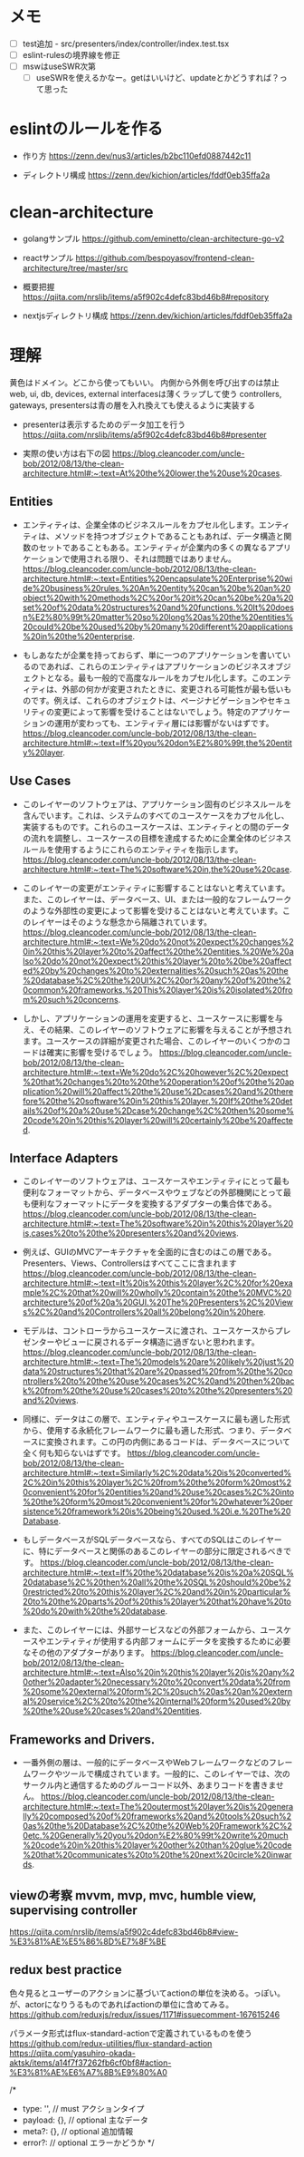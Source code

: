 # メモ
- [ ] test追加 - src/presenters/index/controller/index.test.tsx
- [ ] eslint-rulesの境界線を修正
- [ ] mswはuseSWR次第
    - [ ] useSWRを使えるかなー。getはいいけど、updateとかどうすれば？って思った
# eslintのルールを作る
- 作り方
https://zenn.dev/nus3/articles/b2bc110efd0887442c11

- ディレクトリ構成
https://zenn.dev/kichion/articles/fddf0eb35ffa2a

# clean-architecture

- golangサンプル
https://github.com/eminetto/clean-architecture-go-v2

- reactサンプル
https://github.com/bespoyasov/frontend-clean-architecture/tree/master/src

- 概要把握
https://qiita.com/nrslib/items/a5f902c4defc83bd46b8#repository

- nextjsディレクトリ構成
https://zenn.dev/kichion/articles/fddf0eb35ffa2a

# 理解
黄色はドメイン。どこから使ってもいい。
内側から外側を呼び出すのは禁止
web, ui, db, devices, external interfacesは薄くラップして使う
controllers, gateways, presentersは青の層を入れ換えても使えるように実装する

- presenterは表示するためのデータ加工を行う
https://qiita.com/nrslib/items/a5f902c4defc83bd46b8#presenter

- 実際の使い方は右下の図
https://blog.cleancoder.com/uncle-bob/2012/08/13/the-clean-architecture.html#:~:text=At%20the%20lower,the%20use%20cases.


## Entities
- エンティティは、企業全体のビジネスルールをカプセル化します。エンティティは、メソッドを持つオブジェクトであることもあれば、データ構造と関数のセットであることもある。エンティティが企業内の多くの異なるアプリケーションで使用される限り、それは問題ではありません。
https://blog.cleancoder.com/uncle-bob/2012/08/13/the-clean-architecture.html#:~:text=Entities%20encapsulate%20Enterprise%20wide%20business%20rules.%20An%20entity%20can%20be%20an%20object%20with%20methods%2C%20or%20it%20can%20be%20a%20set%20of%20data%20structures%20and%20functions.%20It%20doesn%E2%80%99t%20matter%20so%20long%20as%20the%20entities%20could%20be%20used%20by%20many%20different%20applications%20in%20the%20enterprise.

- もしあなたが企業を持っておらず、単に一つのアプリケーションを書いているのであれば、これらのエンティティはアプリケーションのビジネスオブジェクトとなる。最も一般的で高度なルールをカプセル化します。このエンティティは、外部の何かが変更されたときに、変更される可能性が最も低いものです。例えば、これらのオブジェクトは、ページナビゲーションやセキュリティの変更によって影響を受けることはないでしょう。特定のアプリケーションの運用が変わっても、エンティティ層には影響がないはずです。
https://blog.cleancoder.com/uncle-bob/2012/08/13/the-clean-architecture.html#:~:text=If%20you%20don%E2%80%99t,the%20entity%20layer.

## Use Cases
- このレイヤーのソフトウェアは、アプリケーション固有のビジネスルールを含んでいます。これは、システムのすべてのユースケースをカプセル化し、実装するものです。これらのユースケースは、エンティティとの間のデータの流れを調整し、ユースケースの目標を達成するために企業全体のビジネスルールを使用するようにこれらのエンティティを指示します。
https://blog.cleancoder.com/uncle-bob/2012/08/13/the-clean-architecture.html#:~:text=The%20software%20in,the%20use%20case.

- このレイヤーの変更がエンティティに影響することはないと考えています。また、このレイヤーは、データベース、UI、または一般的なフレームワークのような外部性の変更によって影響を受けることはないと考えています。このレイヤーはそのような懸念から隔離されています。
https://blog.cleancoder.com/uncle-bob/2012/08/13/the-clean-architecture.html#:~:text=We%20do%20not%20expect%20changes%20in%20this%20layer%20to%20affect%20the%20entities.%20We%20also%20do%20not%20expect%20this%20layer%20to%20be%20affected%20by%20changes%20to%20externalities%20such%20as%20the%20database%2C%20the%20UI%2C%20or%20any%20of%20the%20common%20frameworks.%20This%20layer%20is%20isolated%20from%20such%20concerns.

- しかし、アプリケーションの運用を変更すると、ユースケースに影響を与え、その結果、このレイヤーのソフトウェアに影響を与えることが予想されます。ユースケースの詳細が変更された場合、このレイヤーのいくつかのコードは確実に影響を受けるでしょう。
https://blog.cleancoder.com/uncle-bob/2012/08/13/the-clean-architecture.html#:~:text=We%20do%2C%20however%2C%20expect%20that%20changes%20to%20the%20operation%20of%20the%20application%20will%20affect%20the%20use%2Dcases%20and%20therefore%20the%20software%20in%20this%20layer.%20If%20the%20details%20of%20a%20use%2Dcase%20change%2C%20then%20some%20code%20in%20this%20layer%20will%20certainly%20be%20affected.
## Interface Adapters
- このレイヤーのソフトウェアは、ユースケースやエンティティにとって最も便利なフォーマットから、データベースやウェブなどの外部機関にとって最も便利なフォーマットにデータを変換するアダプターの集合体である。
https://blog.cleancoder.com/uncle-bob/2012/08/13/the-clean-architecture.html#:~:text=The%20software%20in%20this%20layer%20is,cases%20to%20the%20presenters%20and%20views.

- 例えば、GUIのMVCアーキテクチャを全面的に含むのはこの層である。Presenters、Views、Controllersはすべてここに含まれます
https://blog.cleancoder.com/uncle-bob/2012/08/13/the-clean-architecture.html#:~:text=It%20is%20this%20layer%2C%20for%20example%2C%20that%20will%20wholly%20contain%20the%20MVC%20architecture%20of%20a%20GUI.%20The%20Presenters%2C%20Views%2C%20and%20Controllers%20all%20belong%20in%20here.

- モデルは、コントローラからユースケースに渡され、ユースケースからプレゼンターやビューに戻されるデータ構造に過ぎないと思われます。
https://blog.cleancoder.com/uncle-bob/2012/08/13/the-clean-architecture.html#:~:text=The%20models%20are%20likely%20just%20data%20structures%20that%20are%20passed%20from%20the%20controllers%20to%20the%20use%20cases%2C%20and%20then%20back%20from%20the%20use%20cases%20to%20the%20presenters%20and%20views.

- 同様に、データはこの層で、エンティティやユースケースに最も適した形式から、使用する永続化フレームワークに最も適した形式、つまり、データベースに変換されます。この円の内側にあるコードは、データベースについて全く何も知らないはずです。
https://blog.cleancoder.com/uncle-bob/2012/08/13/the-clean-architecture.html#:~:text=Similarly%2C%20data%20is%20converted%2C%20in%20this%20layer%2C%20from%20the%20form%20most%20convenient%20for%20entities%20and%20use%20cases%2C%20into%20the%20form%20most%20convenient%20for%20whatever%20persistence%20framework%20is%20being%20used.%20i.e.%20The%20Database.

- もしデータベースがSQLデータベースなら、すべてのSQLはこのレイヤーに、特にデータベースと関係のあるこのレイヤーの部分に限定されるべきです。
https://blog.cleancoder.com/uncle-bob/2012/08/13/the-clean-architecture.html#:~:text=If%20the%20database%20is%20a%20SQL%20database%2C%20then%20all%20the%20SQL%20should%20be%20restricted%20to%20this%20layer%2C%20and%20in%20particular%20to%20the%20parts%20of%20this%20layer%20that%20have%20to%20do%20with%20the%20database.

- また、このレイヤーには、外部サービスなどの外部フォームから、ユースケースやエンティティが使用する内部フォームにデータを変換するために必要なその他のアダプターがあります。
https://blog.cleancoder.com/uncle-bob/2012/08/13/the-clean-architecture.html#:~:text=Also%20in%20this%20layer%20is%20any%20other%20adapter%20necessary%20to%20convert%20data%20from%20some%20external%20form%2C%20such%20as%20an%20external%20service%2C%20to%20the%20internal%20form%20used%20by%20the%20use%20cases%20and%20entities.

## Frameworks and Drivers.

- 一番外側の層は、一般的にデータベースやWebフレームワークなどのフレームワークやツールで構成されています。一般的に、このレイヤーでは、次のサークル内と通信するためのグルーコード以外、あまりコードを書きません。
https://blog.cleancoder.com/uncle-bob/2012/08/13/the-clean-architecture.html#:~:text=The%20outermost%20layer%20is%20generally%20composed%20of%20frameworks%20and%20tools%20such%20as%20the%20Database%2C%20the%20Web%20Framework%2C%20etc.%20Generally%20you%20don%E2%80%99t%20write%20much%20code%20in%20this%20layer%20other%20than%20glue%20code%20that%20communicates%20to%20the%20next%20circle%20inwards.

## viewの考察 mvvm, mvp, mvc, humble view, supervising controller

https://qiita.com/nrslib/items/a5f902c4defc83bd46b8#view-%E3%81%AE%E5%86%8D%E7%8F%BE

## redux best practice

色々見るとユーザーのアクションに基づいてactionの単位を決める。っぽい。が、actorになりうるものであればactionの単位に含めてみる。
https://github.com/reduxjs/redux/issues/1171#issuecomment-167615246

パラメータ形式はflux-standard-actionで定義されているものを使う
https://github.com/redux-utilities/flux-standard-action
https://qiita.com/yasuhiro-okada-aktsk/items/a14f7f37262fb6cf0bf8#action-%E3%81%AE%E6%A7%8B%E9%80%A0

/*
 * type: '',      // must アクションタイプ
 * payload: {},   // optional 主なデータ
 * meta?: {},     // optional 追加情報
 * error?:        // optional エラーかどうか
 */
